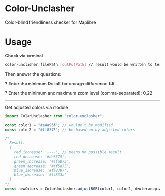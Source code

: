 # Color-Unclasher

Color-blind friendliness checker for Maplibre

# Usage

Check via terminal

```sh
color-unclasher filePath [outPutPath] // result would be written to terminal when no outPutPath is provided
```
Then answer the questions:

? Enter the minimum DeltaE for enough difference: 5.5

? Enter the minimum and maximum zoom level (comma-separated): 0,22

--------

Get adjusted colors via module

```js
import ColorUnclasher from "color-unclasher";

const color1 = "#a4a95b"; // wouldn't be modified
const color2 = "#ff8375"; // be based on by adjusted colors 

/*
  Result:
  {
    red_increase: '----', // means no possible result
    red_decrease: '#da8375',
    green_increase: '#ffa875',
    green_decrease: '#ff5e75',
    blue_increase: '#ff8387',
    blue_decrease: '#ff833a'
  }
*/
const newColors = ColorUnclasher.adjustRGB(color1, color2, deuteranopia);
```
